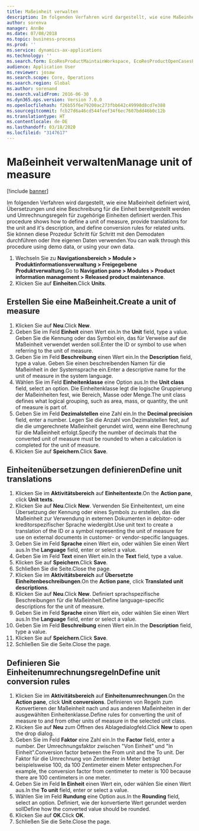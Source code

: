 ```yaml
---
title: Maßeinheit verwalten
description: Im folgenden Verfahren wird dargestellt, wie eine Maßeinheit definiert wird, Übersetzungen und eine Beschreibung für die Einheit bereitgestellt werden und Umrechnungsregeln für zugehörige Einheiten definiert werden.
author: sorenva
manager: AnnBe
ms.date: 07/08/2018
ms.topic: business-process
ms.prod: ''
ms.service: dynamics-ax-applications
ms.technology: ''
ms.search.form: EcoResProductMaintainWorkspace, EcoResProductOpenCasesFormPart, UnitOfMeasure, UnitOfMeasureReportingTranslation, UnitOfMeasureTranslation, UnitOfMeasureConversion, UnitOfMeasureConversionEditOrCreate, UnitOfMeasureLookup
audience: Application User
ms.reviewer: josaw
ms.search.scope: Core, Operations
ms.search.region: Global
ms.author: sorenand
ms.search.validFrom: 2016-06-30
ms.dyn365.ops.version: Version 7.0.0
ms.openlocfilehash: f26b55f6e79200ac273fbb642c49998d8cd7e388
ms.sourcegitcommit: fcb27d6a46cd544feef34f6ec7607bdd46b0c12b
ms.translationtype: HT
ms.contentlocale: de-DE
ms.lasthandoff: 03/18/2020
ms.locfileid: "3147617"
---
```

# <a name="manage-unit-of-measure"></a><span data-ttu-id="210f8-103">Maßeinheit verwalten</span><span class="sxs-lookup"><span data-stu-id="210f8-103">Manage unit of measure</span></span>

[!include [banner](../../includes/banner.md)]

<span data-ttu-id="210f8-104">Im folgenden Verfahren wird dargestellt, wie eine Maßeinheit definiert wird, Übersetzungen und eine Beschreibung für die Einheit bereitgestellt werden und Umrechnungsregeln für zugehörige Einheiten definiert werden.</span><span class="sxs-lookup"><span data-stu-id="210f8-104">This procedure shows how to define a unit of measure, provide translations for the unit and it's description, and define conversion rules for related units.</span></span> <span data-ttu-id="210f8-105">Sie können diese Prozedur Schritt für Schritt mit den Demodaten durchführen oder Ihre eigenen Daten verwenden.</span><span class="sxs-lookup"><span data-stu-id="210f8-105">You can walk through this procedure using demo data, or using your own data.</span></span>

1. <span data-ttu-id="210f8-106">Wechseln Sie zu **Navigationsbereich > Module > Produktinformationsverwaltung > Freigegebene Produktverwaltung**.</span><span class="sxs-lookup"><span data-stu-id="210f8-106">Go to **Navigation pane > Modules > Product information management > Released product maintenance**.</span></span>
2. <span data-ttu-id="210f8-107">Klicken Sie auf **Einheiten**.</span><span class="sxs-lookup"><span data-stu-id="210f8-107">Click **Units**.</span></span>

## <a name="create-a-unit-of-measure"></a><span data-ttu-id="210f8-108">Erstellen Sie eine Maßeinheit.</span><span class="sxs-lookup"><span data-stu-id="210f8-108">Create a unit of measure</span></span>
1. <span data-ttu-id="210f8-109">Klicken Sie auf **Neu**.</span><span class="sxs-lookup"><span data-stu-id="210f8-109">Click **New**.</span></span>
2. <span data-ttu-id="210f8-110">Geben Sie im Feld **Einheit** einen Wert ein.</span><span class="sxs-lookup"><span data-stu-id="210f8-110">In the **Unit** field, type a value.</span></span> <span data-ttu-id="210f8-111">Geben Sie die Kennung oder das Symbol ein, das für Verweise auf die Maßeinheit verwendet werden soll.</span><span class="sxs-lookup"><span data-stu-id="210f8-111">Enter the ID or symbol to use when referring to the unit of measure.</span></span>  
3. <span data-ttu-id="210f8-112">Geben Sie im Feld **Beschreibung** einen Wert ein.</span><span class="sxs-lookup"><span data-stu-id="210f8-112">In the **Description** field, type a value.</span></span> <span data-ttu-id="210f8-113">Geben Sie einen beschreibenden Namen für die Maßeinheit in der Systemsprache ein.</span><span class="sxs-lookup"><span data-stu-id="210f8-113">Enter a descriptive name for the unit of measure in the system language.</span></span>  
4. <span data-ttu-id="210f8-114">Wählen Sie im Feld **Einheitenklasse** eine Option aus.</span><span class="sxs-lookup"><span data-stu-id="210f8-114">In the **Unit class** field, select an option.</span></span> <span data-ttu-id="210f8-115">Die Einheitenklasse legt die logische Gruppierung der Maßeinheiten fest, wie Bereich, Masse oder Menge.</span><span class="sxs-lookup"><span data-stu-id="210f8-115">The unit class defines what logical grouping, such as area, mass, or quantity, the unit of measure is part of.</span></span>  
5. <span data-ttu-id="210f8-116">Geben Sie im Feld **Dezimalstellen** eine Zahl ein.</span><span class="sxs-lookup"><span data-stu-id="210f8-116">In the **Decimal precision** field, enter a number.</span></span> <span data-ttu-id="210f8-117">Legen Sie die Anzahl von Dezimalstellen fest, auf die die umgerechnete Maßeinheit gerundet wird, wenn eine Berechnung für die Maßeinheit erfolgt.</span><span class="sxs-lookup"><span data-stu-id="210f8-117">Specify the number of decimals that the converted unit of measure must be rounded to when a calculation is completed for the unit of measure.</span></span>  
6. <span data-ttu-id="210f8-118">Klicken Sie auf **Speichern**.</span><span class="sxs-lookup"><span data-stu-id="210f8-118">Click **Save**.</span></span>

## <a name="define-unit-translations"></a><span data-ttu-id="210f8-119">Einheitenübersetzungen definieren</span><span class="sxs-lookup"><span data-stu-id="210f8-119">Define unit translations</span></span>
1. <span data-ttu-id="210f8-120">Klicken Sie im **Aktivitätsbereich** auf **Einheitentexte**.</span><span class="sxs-lookup"><span data-stu-id="210f8-120">On the **Action pane**, click **Unit texts**.</span></span>
2. <span data-ttu-id="210f8-121">Klicken Sie auf **Neu**.</span><span class="sxs-lookup"><span data-stu-id="210f8-121">Click **New**.</span></span> <span data-ttu-id="210f8-122">Verwenden Sie Einheitentext, um eine Übersetzung der Kennung oder eines Symbols zu erstellen, das die Maßeinheit zur Verwendung in externen Dokumenten in debitor- oder kreditorspezifischer Sprache wiedergibt.</span><span class="sxs-lookup"><span data-stu-id="210f8-122">Use unit text to create a translation of the ID or a symbol representing the unit of measure for use on external documents in customer- or vendor-specific languages.</span></span>  
3. <span data-ttu-id="210f8-123">Geben Sie im Feld **Sprache** einen Wert ein, oder wählen Sie einen Wert aus.</span><span class="sxs-lookup"><span data-stu-id="210f8-123">In the **Language** field, enter or select a value.</span></span>
4. <span data-ttu-id="210f8-124">Geben Sie im Feld **Text** einen Wert ein.</span><span class="sxs-lookup"><span data-stu-id="210f8-124">In the **Text** field, type a value.</span></span>
5. <span data-ttu-id="210f8-125">Klicken Sie auf **Speichern**.</span><span class="sxs-lookup"><span data-stu-id="210f8-125">Click **Save**.</span></span>
6. <span data-ttu-id="210f8-126">Schließen Sie die Seite.</span><span class="sxs-lookup"><span data-stu-id="210f8-126">Close the page.</span></span>
7. <span data-ttu-id="210f8-127">Klicken Sie im **Aktivitätsbereich** auf **Übersetzte Einheitenbeschreibungen**.</span><span class="sxs-lookup"><span data-stu-id="210f8-127">On the **Action pane**, click **Translated unit descriptions**.</span></span>
8. <span data-ttu-id="210f8-128">Klicken Sie auf **Neu**.</span><span class="sxs-lookup"><span data-stu-id="210f8-128">Click **New**.</span></span> <span data-ttu-id="210f8-129">Definiert sprachspezifische Beschreibungen für die Maßeinheit.</span><span class="sxs-lookup"><span data-stu-id="210f8-129">Define language-specific descriptions for the unit of measure.</span></span>  
9. <span data-ttu-id="210f8-130">Geben Sie im Feld **Sprache** einen Wert ein, oder wählen Sie einen Wert aus.</span><span class="sxs-lookup"><span data-stu-id="210f8-130">In the **Language** field, enter or select a value.</span></span>
10. <span data-ttu-id="210f8-131">Geben Sie im Feld **Beschreibung** einen Wert ein.</span><span class="sxs-lookup"><span data-stu-id="210f8-131">In the **Description** field, type a value.</span></span>
11. <span data-ttu-id="210f8-132">Klicken Sie auf **Speichern**.</span><span class="sxs-lookup"><span data-stu-id="210f8-132">Click **Save**.</span></span>
12. <span data-ttu-id="210f8-133">Schließen Sie die Seite.</span><span class="sxs-lookup"><span data-stu-id="210f8-133">Close the page.</span></span>

## <a name="define-unit-conversion-rules"></a><span data-ttu-id="210f8-134">Definieren Sie Einheitenumrechnungsregeln</span><span class="sxs-lookup"><span data-stu-id="210f8-134">Define unit conversion rules</span></span>
1. <span data-ttu-id="210f8-135">Klicken Sie im **Aktivitätsbereich** auf **Einheitenumrechnungen**.</span><span class="sxs-lookup"><span data-stu-id="210f8-135">On the **Action pane**, click **Unit conversions**.</span></span> <span data-ttu-id="210f8-136">Definieren von Regeln zum Konvertieren der Maßeinheit nach und aus anderen Maßeinheiten in der ausgewählten Einheitenklasse.</span><span class="sxs-lookup"><span data-stu-id="210f8-136">Define rules for converting the unit of measure to and from other units of measure in the selected unit class.</span></span>  
2. <span data-ttu-id="210f8-137">Klicken Sie auf **Neu** zum Öffnen des Ablagedialogfeld.</span><span class="sxs-lookup"><span data-stu-id="210f8-137">Click **New** to open the drop dialog.</span></span>
3. <span data-ttu-id="210f8-138">Geben Sie im Feld **Faktor** eine Zahl ein.</span><span class="sxs-lookup"><span data-stu-id="210f8-138">In the **Factor** field, enter a number.</span></span> <span data-ttu-id="210f8-139">Der Umrechnungsfaktor zwischen "Von Einheit" und "In Einheit".</span><span class="sxs-lookup"><span data-stu-id="210f8-139">Conversion factor between the From unit and the To unit.</span></span> <span data-ttu-id="210f8-140">Der Faktor für die Umrechnung von Zentimeter in Meter beträgt beispielsweise 100, da 100 Zentimeter einem Meter entsprechen.</span><span class="sxs-lookup"><span data-stu-id="210f8-140">For example, the conversion factor from centimeter to meter is 100 because there are 100 centimeters in one meter.</span></span>  
4. <span data-ttu-id="210f8-141">Geben Sie im Feld **In Einheit** einen Wert ein, oder wählen Sie einen Wert aus.</span><span class="sxs-lookup"><span data-stu-id="210f8-141">In the **To unit** field, enter or select a value.</span></span>
5. <span data-ttu-id="210f8-142">Wählen Sie im Feld **Rundung** eine Option aus.</span><span class="sxs-lookup"><span data-stu-id="210f8-142">In the **Rounding** field, select an option.</span></span> <span data-ttu-id="210f8-143">Definiert, wie der konvertierte Wert gerundet werden soll</span><span class="sxs-lookup"><span data-stu-id="210f8-143">Define how the converted value should be rounded.</span></span>  
6. <span data-ttu-id="210f8-144">Klicken Sie auf **OK**.</span><span class="sxs-lookup"><span data-stu-id="210f8-144">Click **OK**.</span></span>
7. <span data-ttu-id="210f8-145">Schließen Sie die Seite.</span><span class="sxs-lookup"><span data-stu-id="210f8-145">Close the page.</span></span>

